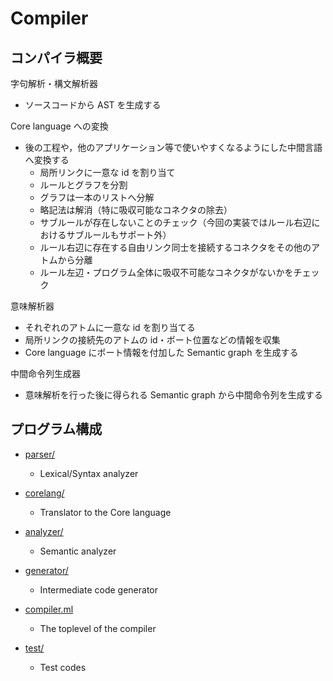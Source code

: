 # Compiler


## コンパイラ概要


字句解析・構文解析器
- ソースコードから AST を生成する

Core language への変換
- 後の工程や，他のアプリケーション等で使いやすくなるようにした中間言語へ変換する
  - 局所リンクに一意な id を割り当て
  - ルールとグラフを分割
  - グラフは一本のリストへ分解
  - 略記法は解消（特に吸収可能なコネクタの除去）
  - サブルールが存在しないことのチェック（今回の実装ではルール右辺におけるサブルールもサポート外）
  - ルール右辺に存在する自由リンク同士を接続するコネクタをその他のアトムから分離
  - ルール左辺・プログラム全体に吸収不可能なコネクタがないかをチェック


意味解析器
- それぞれのアトムに一意な id を割り当てる
- 局所リンクの接続先のアトムの id・ポート位置などの情報を収集
- Core language にポート情報を付加した Semantic graph を生成する


中間命令列生成器
- 意味解析を行った後に得られる Semantic graph から中間命令列を生成する



## プログラム構成


- [parser/](parser)
  - Lexical/Syntax analyzer

- [corelang/](corelang)
  - Translator to the Core language 

- [analyzer/](analyzer)
  - Semantic analyzer

- [generator/](generator)
  - Intermediate code generator

- [compiler.ml](compiler.ml)
  - The toplevel of the compiler

- [test/](test)
  - Test codes
